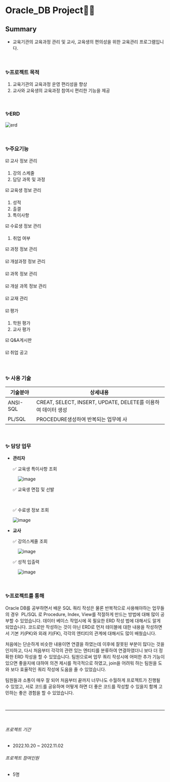 # Oracle_DB Project👩‍💻

## Summary
- 교육기관의 교육과정 관리 및 교사, 교육생의 편의성을 위한 교육관리 프로그램입니다.


&nbsp;
&nbsp;

### ✨프로젝트 목적
1.  교육기관의 교육과정 운영 편리성을 향상
2.  교사와 교육생의 교육과정 참여시 편리한 기능을 제공

&nbsp;
&nbsp;

### ✨ERD
![erd](https://user-images.githubusercontent.com/111338981/212251556-80c7f33a-01f3-4267-9d5d-0e4360e2aebd.png)

&nbsp;
&nbsp;

### ✨주요기능
☑️ 교사 정보 관리
 1. 강의 스케줄
 2. 담당 과목 및 과정
 
☑️ 교육생 정보 관리
 1. 성적
 2. 출결
 3. 특이사항

☑️ 수료생 정보 관리
 1. 취업 여부

☑️ 과정 정보 관리

☑️ 개설과정 정보 관리

☑️ 과목 정보 관리

☑️ 개설 과목 정보 관리

☑️ 교재 관리

☑️ 평가
 1. 학원 평가
 2. 교사 평가

☑️ Q&A게시판

☑️ 취업 공고


&nbsp;
&nbsp;


### ✨ 사용 기술
| 기술분야 | 상세내용 |
| ------ | ------ |
| ANSI-SQL | CREAT, SELECT, INSERT, UPDATE, DELETE를 이용하여 데이터 생성 |
| PL/SQL | PROCEDURE생성하여 반복되는 업무에 사 |


&nbsp;

### ✨ 담당 업무
- **관리자** 




     ✅ 교육생 특이사항 조회


     &nbsp;
     &nbsp;
     ![image](https://user-images.githubusercontent.com/111338981/214493870-643661d8-2799-410a-9115-fc122fd3dc94.png)
     &nbsp;
     &nbsp;
     
     
     
     
     ✅ 교육생 면접 및 선발


     &nbsp;
     &nbsp;     
     
     
     
     
     ✅ 수료생 정보 조회


     ![image](https://user-images.githubusercontent.com/111338981/214493807-09603760-7476-4adc-88ec-d605e0f63efb.png)
     &nbsp;
     &nbsp;
&nbsp;
&nbsp;
     
- **교사**
&nbsp;
&nbsp;

    ✅ 강의스케줄 조회
    
    
     &nbsp;
     &nbsp;
    ![image](https://user-images.githubusercontent.com/111338981/214493764-ddf77483-578b-41f8-a983-8059cc7880c3.png)
&nbsp;
&nbsp;
&nbsp;



    ✅ 성적 입출력
    
    
     &nbsp;
     &nbsp;
    ![image](https://user-images.githubusercontent.com/111338981/214493839-811301b4-d005-4a1e-ada2-a74f027590a0.png)

&nbsp;
&nbsp;
&nbsp;

### ✨프로젝트를 통해
 Oracle DB를 공부하면서 배운 SQL 쿼리 작성은 물론 반복적으로 사용해야하는 업무들의 경우 
 PL/SQL 로 Procedure, Index, View를 적절하게 만드는 방법에 대해 많이 공부할 수 있었습니다.
 데이터 베이스 작업시에 꼭 필요한 ERD 작성 법에 대해서도 알게 되었습니다.
 코드로만 작성하는 것이 아닌 ERD로 먼저 테이블에 대한 내용을 작성하면서 기본 키(PK)와 외래 키(FK), 각각의 엔티티의 관계에 대해서도 많이 배웠습니다.

 처음에는 단순하게 비슷한 내용이면 연결을 하였는데 이후에 잘못된 부분이 많다는 것을 인지하고, 
 다시 처음부터 각각의 관련 있는 엔티티를 분류하여 연결하였더니 보다 더 정확한 ERD 작성을 할 수 있었습니다.
 팀원으로써 업무 쿼리 작성시에 어떠한 추가 기능이 있으면 좋을지에 대하여 의견 제시를 적극적으로 하였고, 
 join을 어려워 하는 팀원을 도와 보다 효율적인 쿼리 작성에 도움을 줄 수 있었습니다.

 팀원들과 소통이 매우 잘 되어 처음부터 끝까지 너무나도 수월하게 프로젝트가 진행될 수 있었고, 
 서로 코드를 공유하며 어떻게 하면 더 좋은 코드를 작성할 수 있을지 함께 고민하는 좋은 경험을 할 수 있었습니다.



&nbsp;
&nbsp;


---
&nbsp;
&nbsp;
###### _프로젝트 기간_
- 2022.10.20 ~ 2022.11.02


###### _프로젝트 참여인원_
- 5명


